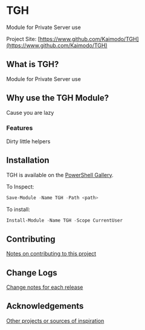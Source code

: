 # TGH
Module for Private Server use

Project Site: [https://www.github.com/Kaimodo/TGH](https://www.github.com/Kaimodo/TGH)

## What is TGH?
Module for Private Server use

## Why use the TGH Module?
Cause you are lazy

### Features
Dirty little helpers

## Installation
TGH is available on the [PowerShell Gallery](https://www.powershellgallery.com/packages/TGH/).

To Inspect:
```powershell
Save-Module -Name TGH -Path <path>
```
To install:
```powershell
Install-Module -Name TGH -Scope CurrentUser
```

## Contributing
[Notes on contributing to this project](Contributing.md)

## Change Logs
[Change notes for each release](ChangeLogs.md)

## Acknowledgements
[Other projects or sources of inspiration](Acknowledgements.md)


